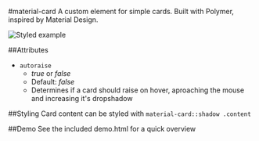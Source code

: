 #material-card
A custom element for simple cards. Built with Polymer, inspired by Material Design.

![Styled example](https://github.com/lemabu/material-card/blob/master/sreenshot.png  "Styled example")

##Attributes
* `autoraise`
	* *true* or *false*
	* Default: *false*
	* Determines if a card should raise on hover, aproaching the mouse and increasing it's dropshadow

##Styling
Card content can be styled with `material-card::shadow .content`

##Demo
See the included demo.html for a quick overview



